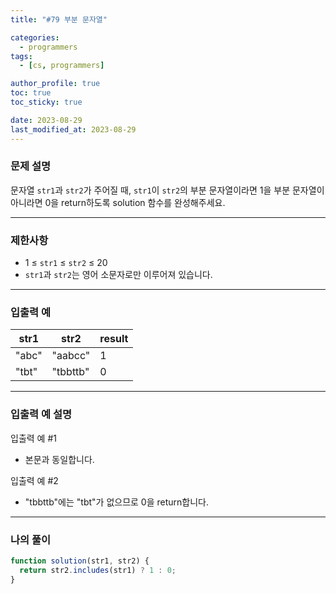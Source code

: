 ```yaml
---
title: "#79 부분 문자열"

categories:
  - programmers
tags:
  - [cs, programmers]

author_profile: true
toc: true
toc_sticky: true

date: 2023-08-29
last_modified_at: 2023-08-29
---
```


### 문제 설명

문자열 `str1`과 `str2`가 주어질 때, `str1`이 `str2`의 부분 문자열이라면 1을 부분 문자열이 아니라면 0을 return하도록 solution 함수를 완성해주세요.

---

### 제한사항

- 1 ≤ `str1` ≤ `str2` ≤ 20
- `str1`과 `str2`는 영어 소문자로만 이루어져 있습니다.

---

### 입출력 예

| str1  | str2     | result |
| ----- | -------- | ------ |
| "abc" | "aabcc"  | 1      |
| "tbt" | "tbbttb" | 0      |

---

### 입출력 예 설명

입출력 예 #1

- 본문과 동일합니다.

입출력 예 #2

- "tbbttb"에는 "tbt"가 없으므로 0을 return합니다.

---

### 나의 풀이

```jsx
function solution(str1, str2) {
  return str2.includes(str1) ? 1 : 0;
}
```
